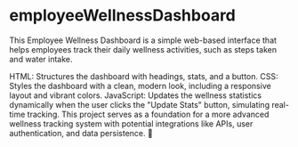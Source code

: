 # employeeWellnessDashboard
This Employee Wellness Dashboard is a simple web-based interface that helps employees track their daily wellness activities, such as steps taken and water intake.

HTML: Structures the dashboard with headings, stats, and a button.
CSS: Styles the dashboard with a clean, modern look, including a responsive layout and vibrant colors.
JavaScript: Updates the wellness statistics dynamically when the user clicks the "Update Stats" button, simulating real-time tracking.
This project serves as a foundation for a more advanced wellness tracking system with potential integrations like APIs, user authentication, and data persistence. 🚀
